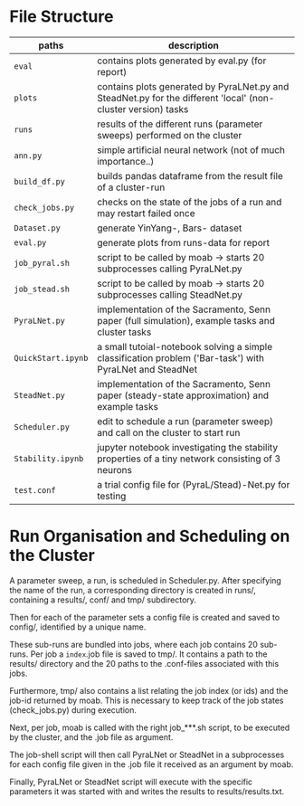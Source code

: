 # File Structure
| paths              | description
|--------------------|---------
| `eval`             | contains plots generated by eval.py (for report)
| `plots`	     | contains plots generated by PyraLNet.py and SteadNet.py for the different 'local' (non-cluster version) tasks
| `runs`             | results of the different runs (parameter sweeps) performed on the cluster
| `ann.py`           | simple artificial neural network (not of much importance..)
| `build_df.py`      | builds pandas dataframe from the result file of a cluster-run
| `check_jobs.py`    | checks on the state of the jobs of a run and may restart failed once
| `Dataset.py`       | generate YinYang-, Bars- dataset
| `eval.py`          | generate plots from runs-data for report
| `job_pyral.sh`     | script to be called by moab -> starts 20 subprocesses calling PyraLNet.py
| `job_stead.sh`     | script to be called by moab -> starts 20 subprocesses calling SteadNet.py
| `PyraLNet.py`      | implementation of the Sacramento, Senn paper (full simulation), example tasks and cluster tasks
| `QuickStart.ipynb` | a small tutoial-notebook solving a simple classification problem ('Bar-task') with PyraLNet and SteadNet
| `SteadNet.py`      | implementation of the Sacramento, Senn paper (steady-state approximation) and example tasks
| `Scheduler.py`     | edit to schedule a run (parameter sweep) and call on the cluster to start run
| `Stability.ipynb`  | jupyter notebook investigating the stability properties of a tiny network consisting of 3 neurons 
| `test.conf`        | a trial config file for (PyraL/Stead)-Net.py for testing


# Run Organisation and Scheduling on the Cluster
A parameter sweep, a run, is scheduled in Scheduler.py. After specifying the name of the run, a corresponding directory is created in runs/, containing a results/, conf/ and tmp/ subdirectory.

Then for each of the parameter sets a config file is created and saved to config/, identified by a unique name. 

These sub-runs are bundled into jobs, where each job contains 20 sub-runs. Per job a `index`.job file is saved to tmp/. It contains a path to the results/ directory and the 20 paths to the .conf-files associated with this jobs.

Furthermore, tmp/ also contains a list relating the job index (or ids) and the job-id returned by moab. This is necessary to keep track of the job states (check_jobs.py) during execution.

Next, per job, moab is called with the right job_***.sh script, to be executed by the cluster, and the .job file as argument.

The job-shell script will then call PyraLNet or SteadNet in a subprocesses for each config file given in the .job file it received as an argument by moab.

Finally, PyraLNet or SteadNet script will execute with the specific parameters it was started with and writes the results to results/results.txt. 
